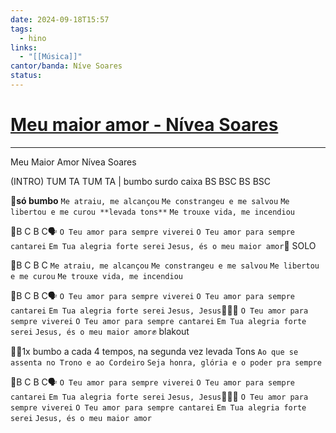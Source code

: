 ```yaml
---
date: 2024-09-18T15:57
tags:
  - hino
links:
  - "[[Música]]"
cantor/banda: Níve Soares
status:
---
```

# [Meu maior amor - Nívea Soares]()
---

Meu Maior Amor
Nívea Soares

(INTRO) TUM TA TUM TA | bumbo surdo caixa
BS BSC BS BSC

🥁**só bumbo**
`Me atraiu, me alcançou`
`Me constrangeu e me salvou`
`Me libertou e me curou **levada tons**`
`Me trouxe vida, me incendiou`

🥁B C B C🗣️
`O Teu amor para sempre viverei`
`O Teu amor para sempre cantarei`
`Em Tua alegria forte serei`
`Jesus, és o meu maior amor`🎸 SOLO

🥁B C B C
`Me atraiu, me alcançou`
`Me constrangeu e me salvou`
`Me libertou e me curou`
`Me trouxe vida, me incendiou`

🥁B C B C🗣️
`O Teu amor para sempre viverei`
`O Teu amor para sempre cantarei`
`Em Tua alegria forte serei`
`Jesus, Jesus`🥁🥁🥁
`O Teu amor para sempre viverei`
`O Teu amor para sempre cantarei`
`Em Tua alegria forte serei`
`Jesus, és o meu maior amor`✊ blakout

🥁🥁1x bumbo a cada 4 tempos, na segunda vez levada Tons
`Ao que se assenta no Trono e ao Cordeiro`
`Seja honra, glória e o poder pra sempre`

🥁B C B C🗣️
`O Teu amor para sempre viverei`
`O Teu amor para sempre cantarei`
`Em Tua alegria forte serei`
`Jesus, Jesus`🥁🥁🥁
`O Teu amor para sempre viverei`
`O Teu amor para sempre cantarei`
`Em Tua alegria forte serei`
`Jesus, és o meu maior amor`